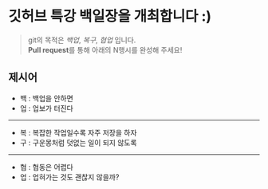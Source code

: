 # 깃허브 특강 백일장을 개최합니다 :)
> git의 목적은 *백업*, *복구*, *협업* 입니다.  
> **Pull request**를 통해 아래의 N행시를 완성해 주세요!
## 제시어
- 백 : 백업을 안하면
- 업 : 업보가 터진다
---
- 복 : 복잡한 작업일수록 자주 저장을 하자
- 구 : 구운몽처럼 덧없는 일이 되지 않도록
---
- 협 : 협동은 어렵다
- 업 : 업혀가는 것도 괜찮지 않을까?

